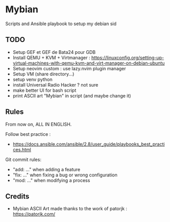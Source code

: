 # Mybian
Scripts and Ansible playbook to setup my debian sid

## TODO

- Setup GEF et GEF de Bata24 pour GDB
- Install QEMU + KVM + Virtmanager : https://linuxconfig.org/setting-up-virtual-machines-with-qemu-kvm-and-virt-manager-on-debian-ubuntu
- Setup neovim custom : use lazy.nvim plugin manager
- Setup VM (share directory...)
- setup venv python
- install Universal Radio Hacker ? not sure
- make better UI for bash script
- print ASCII art "Mybian" in script (and maybe change it)


## Rules

From now on, ALL IN ENGLISH.

Follow best practice :
- https://docs.ansible.com/ansible/2.8/user_guide/playbooks_best_practices.html

Git commit rules: 
- "add: ..." when adding a feature
- "fix: ..." when fixing a bug or wrong configuration
- "mod: ..." when modifying a process

## Credits

- Mybian ASCII Art made thanks to the work of patorjk : https://patorjk.com/
